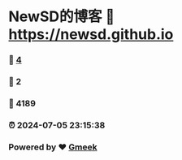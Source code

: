 # NewSD的博客 :link: https://newsd.github.io 
### :page_facing_up: [4](https://newsd.github.io/tag.html) 
### :speech_balloon: 2 
### :hibiscus: 4189 
### :alarm_clock: 2024-07-05 23:15:38 
### Powered by :heart: [Gmeek](https://github.com/Meekdai/Gmeek)
